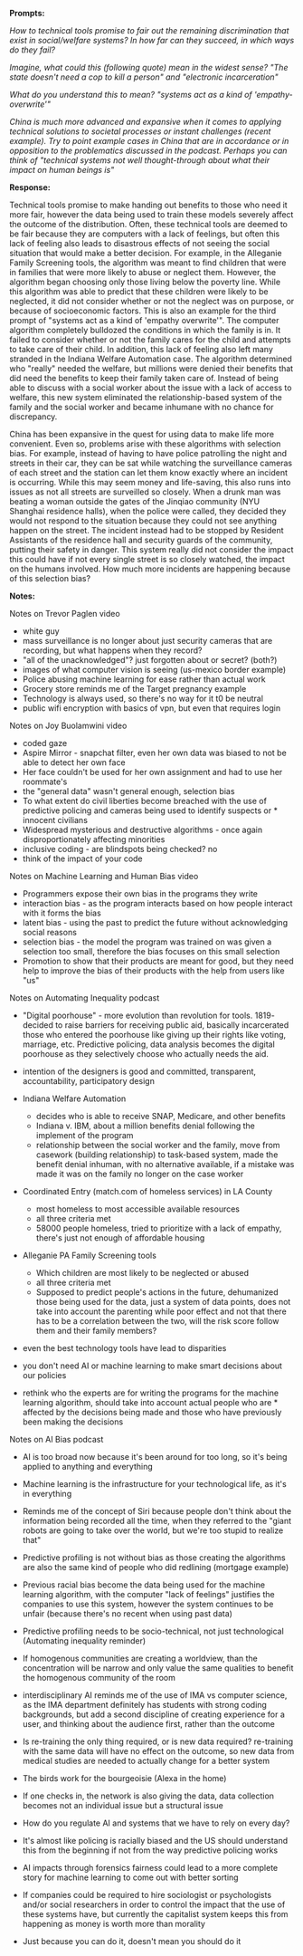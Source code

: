 **Prompts:**

*How to technical tools promise to fair out the remaining discrimination that exist in social/welfare systems? In how far can they succeed, in which ways do they fail?*

*Imagine, what could this (following quote) mean in the widest sense? "The state doesn't need a cop to kill a person" and "electronic incarceration"*

*What do you understand this to mean? "systems act as a kind of 'empathy-overwrite'"*

*China is much more advanced and expansive when it comes to applying technical solutions to societal processes or instant challenges (recent example). Try to point example cases in China that are in accordance or in opposition to the problematics discussed in the podcast. Perhaps you can think of "technical systems not well thought-through about what their impact on human beings is"*

**Response:**

Technical tools promise to make handing out benefits to those who need it more fair, however the data being used to train these models severely affect the outcome of the distribution. Often, these technical tools are deemed to be fair because they are computers with a lack of feelings, but often this lack of feeling also leads to disastrous effects of not seeing the social situation that would make a better decision. For example, in the Alleganie Family Screening tools, the algorithm was meant to find children that were in families that were more likely to abuse or neglect them. However, the algorithm began choosing only those living below the poverty line. While this algorithm was able to predict that these children were likely to be neglected, it did not consider whether or not the neglect was on purpose, or because of socioeconomic factors. This is also an example for the third prompt of "systems act as a kind of 'empathy overwrite'". The computer algorithm completely bulldozed the conditions in which the family is in. It failed to consider whether or not the family cares for the child and attempts to take care of their child. In addition, this lack of feeling also left many stranded in the Indiana Welfare Automation case. The algorithm determined who "really" needed the welfare, but millions were denied their benefits that did need the benefits to keep their family taken care of. Instead of being able to discuss with a social worker about the issue with a lack of access to welfare, this new system eliminated the relationship-based system of the family and the social worker and became inhumane with no chance for discrepancy.

China has been expansive in the quest for using data to make life more convenient. Even so, problems arise with these algorithms with selection bias. For example, instead of having to have police patrolling the night and streets in their car, they can be sat while watching the surveillance cameras of each street and the station can let them know exactly where an incident is occurring. While this may seem money and life-saving, this also runs into issues as not all streets are surveilled so closely. When a drunk man was beating a woman outside the gates of the Jinqiao community (NYU Shanghai residence halls), when the police were called, they decided they would not respond to the situation because they could not see anything happen on the street. The incident instead had to be stopped by Resident Assistants of the residence hall and security guards of the community, putting their safety in danger. This system really did not consider the impact this could have if not every single street is so closely watched, the impact on the humans involved. How much more incidents are happening because of this selection bias?

**Notes:**

Notes on Trevor Paglen video
* white guy
* mass surveillance is no longer about just security cameras that are recording, but what happens when they record?
* "all of the unacknowledged"? just forgotten about or secret? (both?)
* images of what computer vision is seeing (us-mexico border example)
* Police abusing machine learning for ease rather than actual work
* Grocery store reminds me of the Target pregnancy example
* Technology is always used, so there's no way for it t0 be neutral
* public wifi encryption with basics of vpn, but even that requires login


Notes on Joy Buolamwini video
* coded gaze
* Aspire Mirror - snapchat filter, even her own data was biased to not be able to detect her own face
* Her face couldn't be used for her own assignment and had to use her roommate's
* the "general data" wasn't general enough, selection bias
* To what extent do civil liberties become breached with the use of predictive policing and cameras being used to identify suspects or * innocent civilians
* Widespread mysterious and destructive algorithms - once again disproportionately affecting minorities
* inclusive coding - are blindspots being checked? no
* think of the impact of your code

Notes on Machine Learning and Human Bias video
* Programmers expose their own bias in the programs they write
* interaction bias - as the program interacts based on how people interact with it forms the bias
* latent bias - using the past to predict the future without acknowledging social reasons
* selection bias - the model the program was trained on was given a selection too small, therefore the bias focuses on this small selection
* Promotion to show that their products are meant for good, but they need help to improve the bias of their products with the help from users like "us"

Notes on Automating Inequality podcast
* "Digital poorhouse" - more evolution than revolution for tools. 1819- decided to raise barriers for receiving public aid, basically incarcerated those who entered the poorhouse like giving up their rights like voting, marriage, etc. Predictive policing, data analysis becomes the digital poorhouse as they selectively choose who actually needs the aid.

* intention of the designers is good and committed, transparent, accountability, participatory design

* Indiana Welfare Automation
  * decides who is able to receive SNAP, Medicare, and other benefits
  * Indiana v. IBM, about a million benefits denial following the implement of the program
  * relationship between the social worker and the family, move from casework (building relationship) to task-based system, made the benefit denial inhuman, with no alternative available, if a mistake was made it was on the family no longer on the case worker

* Coordinated Entry (match.com of homeless services) in LA County
  * most homeless to most accessible available resources
  * all three criteria met
  * 58000 people homeless, tried to prioritize with a lack of empathy, there's just not enough of affordable housing

* Alleganie PA Family Screening tools
  * Which children are most likely to be neglected or abused
  * all three criteria met
  * Supposed to predict people's actions in the future, dehumanized those being used for the data, just a system of data points, does not take into account the parenting while poor effect and not that there has to be a correlation between the two, will the risk score follow them and their family members?

* even the best technology tools have lead to disparities
* you don't need AI or machine learning to make smart decisions about our policies
* rethink who the experts are for writing the programs for the machine learning algorithm, should take into account actual people who are * affected by the decisions being made and those who have previously been making the decisions

Notes on AI Bias podcast
* AI is too broad now because it's been around for too long, so it's being applied to anything and everything
* Machine learning is the infrastructure for your technological life, as it's in everything
* Reminds me of the concept of Siri because people don't think about the information being recorded all the time, when they referred to the "giant robots are going to take over the world, but we're too stupid to realize that"

* Predictive profiling is not without bias as those creating the algorithms are also the same kind of people who did redlining (mortgage example)
* Previous racial bias become the data being used for the machine learning algorithm, with the computer "lack of feelings" justifies the companies to use this system, however the system continues to be unfair (because there's no recent when using past data)
* Predictive profiling needs to be socio-technical, not just technological (Automating inequality reminder)

* If homogenous communities are creating a worldview, than the concentration will be narrow and only value the same qualities to benefit the homogenous community of the room
* interdisciplinary AI reminds me of the use of IMA vs computer science, as the IMA department definitely has students with strong coding backgrounds, but add a second discipline of creating experience for a user, and thinking about the audience first, rather than the outcome

* Is re-training the only thing required, or is new data required? re-training with the same data will have no effect on the outcome, so new data from medical studies are needed to actually change for a better system

* The birds work for the bourgeoisie (Alexa in the home)
* If one checks in, the network is also giving the data, data collection becomes not an individual issue but a structural issue

* How do you regulate AI and systems that we have to rely on every day?

* It's almost like policing is racially biased and the US should understand this from the beginning if not from the way predictive policing works
* AI impacts through forensics fairness could lead to a more complete story for machine learning to come out with better sorting
* If companies could be required to hire sociologist or psychologists and/or social researchers in order to control the impact that the use of these systems have, but currently the capitalist system keeps this from happening as money is worth more than morality
* Just because you can do it, doesn't mean you should do it

